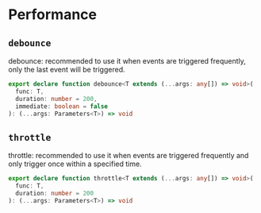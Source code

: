 # Performance

## `debounce`

debounce: recommended to use it when events are triggered frequently, only the last event will be triggered.

```ts
export declare function debounce<T extends (...args: any[]) => void>(
  func: T,
  duration: number = 200,
  immediate: boolean = false
): (...args: Parameters<T>) => void
```

## `throttle`

throttle: recommended to use it when events are triggered frequently and only trigger once within a specified time.

```ts
export declare function throttle<T extends (...args: any[]) => void>(
  func: T,
  duration: number = 200
): (...args: Parameters<T>) => void
```
